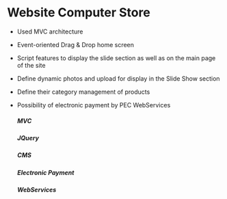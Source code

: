 # Website Computer Store
 
* Used MVC architecture
* Event-oriented Drag & Drop home screen
* Script features to display the slide section as well as on the main page of the site
* Define dynamic photos and upload for display in the Slide Show section
* Define their category management of products
* Possibility of electronic payment by PEC WebServices
  
  ##### MVC
  ##### JQuery
  ##### CMS
  ##### Electronic Payment
  ##### WebServices
  